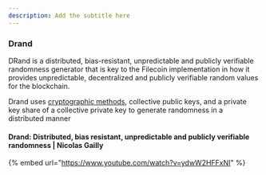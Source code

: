```yaml
---
description: Add the subtitle here
---
```



### Drand
DRand is a distributed, bias-resistant, unpredictable and publicly verifiable randomness generator that is key to the Filecoin implementation in how it provides unpredictable, decentralized and publicly verifiable random values for the blockchain.

Drand uses [cryptographic methods](https://drand.love/docs/cryptography/#setup-phase), collective public keys, and a private key share of a collective private key to generate randomness in a distributed manner

#### Drand: Distributed, bias resistant, unpredictable and publicly verifiable randomness | Nicolas Gailly

{% embed url="https://www.youtube.com/watch?v=ydwW2HFFxNI" %}
